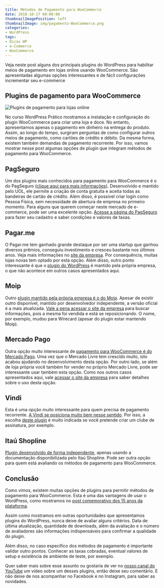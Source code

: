```yaml
---
title: Métodos de Pagamento para WooCommerce
date: 2018-10-27 00:00:00
thumbnailImagePosition: left
thumbnailImage: img/pagamento-WooCommerce.png
categories:
- WordPress
tags:
- Dicas WP
- e-Commerce
- WooCommerce
---
```


Veja neste post alguns dos principais plugins do WordPress para habilitar meios de pagamento em lojas online usando WooCommerce. São apresentadas algumas opções interessantes e de fácil configurações incrementar seu e-commerce

<!--more-->

## Plugins de pagamento para WooCommerce

![Plugins de pagamento para lojas online](../../img/pagamento-WooCommerce.png "Meios de pagamento no WooCommerce")

No curso WordPress Prático mostramos a instalação e configuração do plugin WooCommerce para criar uma loja e doce. No entanto, apresentamos apenas o pagamento em dinheiro na entrega do produto. Assim, ao longo do tempo, surgiram perguntas de como configurar outros meios de pagamento, como cartões de crédito e débito. Da mesma forma, existem também demandas de pagamento recorrente. Por isso, vamos mostrar nesse post algumas opções de plugin que integram métodos de pagamento para WooCommerce.

## PagSeguro

Um dos plugins mais conhecidos para pagamento para WooCommerce é o do PagSeguro [(clique aqui para mais informações)](https://br.wordpress.org/plugins/woocommerce-pagseguro/). Desenvolvido e mantido pelo UOL, ele permite a criação de conta gratuita e aceita todas as bandeiras de cartão de crédito. Além disso, é possível criar login como Pessoa Física, sem necessidade de abertura de empresa no primeiro momento. Para alguns que querem começar neste mercado de e-commerce, pode ser uma excelente opção. [Acesse a página do PagSeguro](https://pagseguro.uol.com.br/) para fazer seu cadastro e saber condições e valores de taxas.

## Pagar.me

O Pagar.me tem ganhado grande destaque por ser uma startup que ganhou diversos prêmios, conseguiu investimento e cresceu bastante nos últimos anos. Veja mais informações no [site da empresa](https://pagar.me/). Por consequência, muitas lojas novas tem optado por esta opção. Além disso, outro ponto interessante é que o [plugin do WordPress](https://br.wordpress.org/plugins/woocommerce-pagarme/) é mantido pela própria empresa, o que não acontece em outros casos apresentados aqui.

## Moip

Outro [plugin mantido pela própria empresa é o do Moip](https://br.wordpress.org/plugins/woo-moip-official/). Apesar de existir outro disponível, mantido por desenvolvedor independente, a versão oficial é a mais atualizada. [Vale a pena acessar o site da empresa](https://wirecard.com.br/) para buscar informações, pois a mesma foi vendida e está se reposicionando. O nome, por exemplo, mudou para Wirecard (apesar do plugin estar mantendo Moip).

## Mercado Pago

Outra opção muito interessante de [pagamento para WooCommerce é do Mercado Pago](https://wordpress.org/plugins/woocommerce-mercadopago/). Uma vez que o Mercado Livre tem crescido muito, isto acabou ajudando no desenvolvimento desta opção. Por outro lado, se além de loja própria você também for vender no próprio Mercado Livre, pode ser interessante usar também esta opção. Como nos outros casos apresentados aqui, vale [acessar o site da empresa](https://www.mercadopago.com.br/) para saber detalhes sobre o uso desta opção.

## Vindi

Esta é uma opção muito interessante para quem precisa de pagamento recorrente. [A Vindi se posiciona muito bem nesse sentido](https://www.vindi.com.br/). Por isso, a escolha [deste plugin](https://br.wordpress.org/plugins/vindi-woocommerce-subscriptions/) é muito indicada se você pretende criar um clube de assinatura, por exemplo.

## Itaú Shopline

[Plugin desenvolvido de forma independente](https://wordpress.org/plugins/wc-itau-shopline/), apenas usando a documentação disponibilizada pelo Itaú Shopline. Pode ser outra opção para quem está avaliando os métodos de pagamento para WooCommerce.

## Conclusão

Como vimos, existem muitas opções de plugins para permitir métodos de pagamento para WooCommerce. Esta é uma das vantagens de usar o WordPress, como mostramos no [post comemorativo dos 15 anos da plataforma](../15-motivos-para-usar-wordpress).

Assim como mostramos em outras oportunidades que apresentamos plugins do WordPress, nunca deixe de avaliar alguns critérios. Data de última atualização, quantidade de downloads, além da avaliação e o número de avaliadores são informações indispensáveis para confirmar a qualidade do plugin.

Além disso, no caso específico dos métodos de pagamento é importante validar outro pontos. Conhecer as taxas cobradas, eventual valores de setup e existência de ambiente de teste, por exemplo.

Quer saber mais sobre esse assunto ou gostaria de ver no [nosso canal do YouTube](https://www.youtube.com/BrunoNBN/) um vídeo sobre um desses plugins, então deixe seu comentário. E não deixe de nos acompanhar no Facebook e no Instagram, para saber as novidades.
